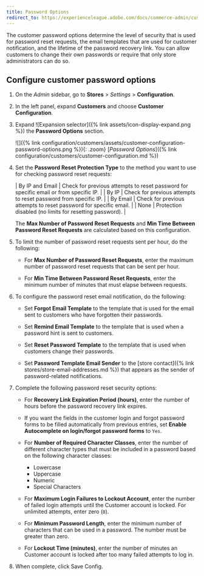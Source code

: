 ```yaml
---
title: Password Options
redirect_to: https://experienceleague.adobe.com/docs/commerce-admin/customers/customer-accounts/configure/password-options.html
---
```


The customer password options determine the level of security that is used for password reset requests, the email templates that are used for customer notification, and the lifetime of the password recovery link. You can allow customers to change their own passwords or require that only store administrators can do so.

## Configure customer password options

1. On the _Admin_ sidebar, go to **Stores** > _Settings_ > **Configuration**.

1. In the left panel, expand **Customers** and choose **Customer Configuration**.

1. Expand ![Expansion selector]({% link assets/icon-display-expand.png %}) the **Password Options** section.

   ![]({% link configuration/customers/assets/customer-configuration-password-options.png %}){: .zoom}
   [_Password Options_]({% link configuration/customers/customer-configuration.md %})

1. Set the **Password Reset Protection Type** to the method you want to use for checking password reset requests:

   | By IP and Email | Check for previous attempts to reset password for specific email or from specific IP. |
   | By IP | Check for previous attempts to reset password from specific IP. |
   | By Email | Check for previous attempts to reset password for specific email. |
   | None | Protection disabled (no limits for resetting password). |

   The **Max Number of Password Reset Requests** and **Min Time Between Password Reset Requests** are calculated based on this configuration.

1. To limit the number of password reset requests sent per hour, do the following:

   - For **Max Number of Password Reset Requests**, enter the maximum number of password reset requests that can be sent per hour.

   - For **Min Time Between Password Reset Requests**, enter the minimum number of minutes that must elapse between requests.

1. To configure the password reset email notification, do the following:

   - Set **Forgot Email Template** to the template that is used for the email sent to customers who have forgotten their passwords.

   - Set **Remind Email Template** to the template that is used when a password hint is sent to customers.

   - Set **Reset Password Template** to the template that is used when customers change their passwords.

   - Set **Password Template Email Sender** to the [store contact]({% link stores/store-email-addresses.md %}) that appears as the sender of password-related notifications.

1. Complete the following password reset security options:

   - For **Recovery Link Expiration Period (hours)**, enter the number of hours before the password recovery link expires.
   - If you want the fields in the customer login and forgot password forms to be filled automatically from previous entries, set **Enable Autocomplete on login/forgot password forms** to `Yes`.

   - For **Number of Required Character Classes**, enter the number of different character types that must be included in a password based on the following character classes:

      - Lowercase
      - Uppercase
      - Numeric
      - Special Characters

   - For **Maximum Login Failures to Lockout Account**, enter the number of failed login attempts until the Customer account is locked. For unlimited attempts, enter zero (`0`).

   - For **Minimum Password Length**, enter the minimum number of characters that can be used in a password. The number must be greater than zero.

   - For **Lockout Time (minutes)**, enter the number of minutes an Customer account is locked after too many failed attempts to log in.

1. When complete, click <span class="btn">Save Config</span>.
